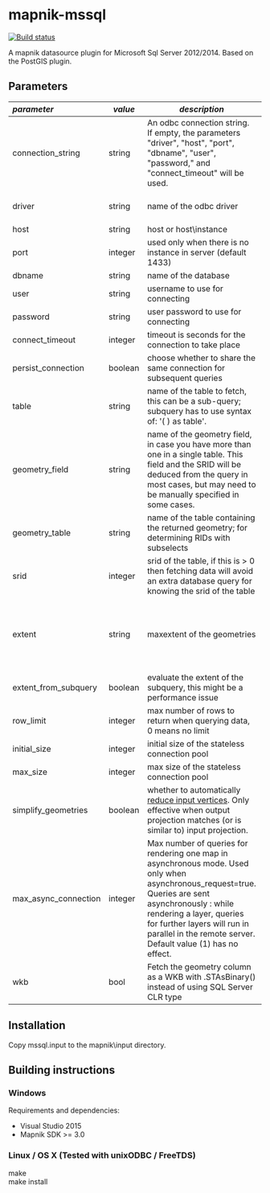 mapnik-mssql
============
[![Build status](https://ci.appveyor.com/api/projects/status/mkkf90sypw0b8i82/branch/master?svg=true)](https://ci.appveyor.com/project/gaspardle/mapnik-mssql/branch/master)

A mapnik datasource plugin for Microsoft Sql Server 2012/2014. Based on the PostGIS plugin.

Parameters
----------

| *parameter*       | *value*  | *description* | *default* |
|:------------------|----------|---------------|----------:|
| connection_string     | string       | An odbc connection string. If empty, the parameters "driver", "host", "port", "dbname", "user", "password," and "connect_timeout" will be used. | |
| driver                | string       | name of the odbc driver | SQL Server Native Client 11.0 |
| host                  | string       | host or host\instance | |
| port                  | integer      | used only when there is no instance in server (default 1433) | |
| dbname                | string       | name of the database | |
| user                  | string       | username to use for connecting | |
| password              | string       | user password to use for connecting | |
| connect_timeout       | integer      | timeout is seconds for the connection to take place | 4 |
| persist_connection    | boolean      | choose whether to share the same connection for subsequent queries | true |
| table                 | string       | name of the table to fetch, this can be a sub-query;  subquery has to use syntax of:  '( ) as table'. | |
| geometry_field        | string       | name of the geometry field, in case you have more than one in a single table. This field and the SRID will be deduced from the query in most cases, but may need to be manually specified in some cases.| |
| geometry_table        | string       | name of the table containing the returned geometry; for determining RIDs with subselects | |
| srid                  | integer      | srid of the table, if this is > 0 then fetching data will avoid an extra database query for knowing the srid of the table | 0 |
| extent                | string       | maxextent of the geometries | determined by querying the metadata for the table |
| extent_from_subquery  | boolean      | evaluate the extent of the subquery, this might be a performance issue | false |
| row_limit             | integer      | max number of rows to return when querying data, 0 means no limit | 0 |
| initial_size          | integer      | initial size of the stateless connection pool | 1 |
| max_size              | integer      | max size of the stateless connection pool | 10 |
| simplify_geometries   | boolean      | whether to automatically [reduce input vertices](http://blog.cartodb.com/post/20163722809/speeding-up-tiles-rendering). Only effective when output projection matches (or is similar to) input projection. | false |
| max_async_connection  | integer      | Max number of queries for rendering one map in asynchronous mode. Used only when asynchronous_request=true. Queries are sent asynchronously : while rendering a layer, queries for further layers will run in parallel in the remote server.  Default value (1) has no effect.  | 1 |
| wkb                   | bool         | Fetch the geometry column as a WKB with .STAsBinary() instead of using SQL Server CLR type | false |


Installation
------------

Copy mssql.input to the mapnik\input directory.

Building instructions
---------------------
### Windows

Requirements and dependencies:
 - Visual Studio 2015 
 - Mapnik SDK >= 3.0

### Linux / OS X (Tested with unixODBC / FreeTDS)
make  
make install
